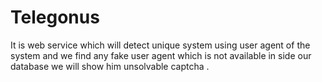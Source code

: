 # Telegonus
It is web service which will detect unique system using user agent of the
system and we find any fake user agent which is not available in side our
database we will show him unsolvable captcha .
